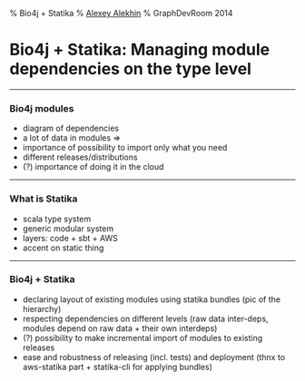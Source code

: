% Bio4j + Statika
% [Alexey Alekhin](http://ohnosequences.com/aalekhin)
% GraphDevRoom 2014

# Bio4j + Statika: Managing module dependencies on the type level

<!--
Abstract from the FOSDEM site:

Bio4j bioinformatics graph database is modular and customizable, allowing you to import just the data you are interested in. There exist, though, dependencies among these resources that must be taken into account and that's where Statika enters the picture; a set of Scala libraries which allows you to declare dependencies between components of any modular system and track their correctness using Scala type system. Thanks to this, it's possible now to deploy only selected components of the integrated data sets, with Amazon Web Services deployments on hardware specifically configured for them.
-->

----

### Bio4j modules

- diagram of dependencies
- a lot of data in modules =>
- importance of possibility to import only what you need
- different releases/distributions
- (?) importance of doing it in the cloud

----

### What is Statika

- scala type system
- generic modular system
- layers: code + sbt + AWS
- accent on static thing

----

### Bio4j + Statika

- declaring layout of existing modules using statika bundles (pic of the hierarchy)
- respecting dependencies on different levels (raw data inter-deps, modules depend on raw data + their own interdeps)
- (?) possibility to make incremental import of modules to existing releases
- ease and robustness of releasing (incl. tests) and deployment (thnx to aws-statika part + statika-cli for applying bundles)
